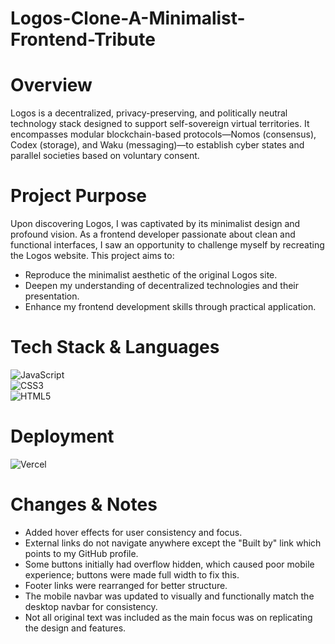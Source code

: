 # Logos-Clone-A-Minimalist-Frontend-Tribute

# Overview
Logos is a decentralized, privacy-preserving, and politically neutral technology stack designed to support self-sovereign virtual territories. It encompasses modular blockchain-based protocols—Nomos (consensus), Codex (storage), and Waku (messaging)—to establish cyber states and parallel societies based on voluntary consent.

# Project Purpose
Upon discovering Logos, I was captivated by its minimalist design and profound vision. As a frontend developer passionate about clean and functional interfaces, I saw an opportunity to challenge myself by recreating the Logos website. This project aims to:

* Reproduce the minimalist aesthetic of the original Logos site.  
* Deepen my understanding of decentralized technologies and their presentation.  
* Enhance my frontend development skills through practical application.  

# Tech Stack & Languages
![JavaScript](https://img.shields.io/badge/-JavaScript-F0DB4F?logo=javascript&logoColor=black&style=for-the-badge)  
![CSS3](https://img.shields.io/badge/-CSS3-1572B6?logo=css3&logoColor=white&style=for-the-badge)  
![HTML5](https://img.shields.io/badge/-HTML5-E34F26?logo=html5&logoColor=white&style=for-the-badge)

# Deployment
![Vercel](https://img.shields.io/badge/-Vercel-000000?logo=vercel&logoColor=white&style=for-the-badge)

# Changes & Notes
* Added hover effects for user consistency and focus.  
* External links do not navigate anywhere except the "Built by" link which points to my GitHub profile.  
* Some buttons initially had overflow hidden, which caused poor mobile experience; buttons were made full width to fix this.  
* Footer links were rearranged for better structure.  
* The mobile navbar was updated to visually and functionally match the desktop navbar for consistency.  
* Not all original text was included as the main focus was on replicating the design and features.
